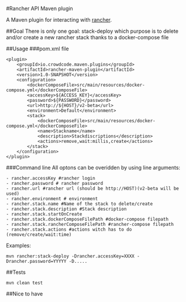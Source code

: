 #Rancher API Maven plugin

A Maven plugin for interacting with [rancher](http://rancher.com).

##Goal
There is only one goal: stack-deploy which purpose is to delete and/or create 
a new rancher stack thanks to a docker-compose file

##Usage
###pom.xml file
```
<plugin>
    <groupId>io.crowdcode.maven.plugins</groupId>
    <artifactId>rancher-maven-plugin</artifactId>
    <version>1.0-SNAPSHOT</version>
    <configuration>
        <dockerComposeFile>src/main/resources/docker-compose.yml</dockerComposeFile>
        <accessKey>${ACCESS_KEY}</accessKey>
        <password>${PASSWORD}</password>
        <url>http://${HOST}/v2-beta</url>
        <environment>Default</environment>
        <stack>
            <dockerComposeFile>src/main/resources/docker-compose.yml</dockerComposeFile>
            <name>Stackname</name>
            <description>Stackdiscriptions</description>
            <actions>remove,wait:millis,create</actions>
        </stack>
    </configuration>
</plugin>
```
###Command line
All optons can be overidden by using line arguments:
```
- rancher.accessKey #rancher login
- rancher.password # rancher password
- rancher.url #rancher url (should be http://HOST)(v2-beta will be used)
- rancher.environment # environment
- rancher.stack.name #Name of the stack to delete/create
- rancher.stack.description #Stack description
- rancher.stack.startOnCreate
- rancher.stack.dockerComposeFilePath #docker-compose filepath
- rancher.stack.rancherComposeFilePath #rancher-compose filepath
- rancher.stack.actions #actions witch has to do (remove/create/wait:time)
```

Examples:
```
mvn rancher:stack-deploy -Drancher.accessKey=XXXX -Drancher.password=YYYYY -D.....
```

##Tests
```
mvn clean test
```

##Nice to have